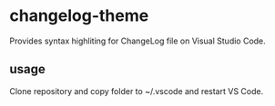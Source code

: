 changelog-theme
======================

Provides syntax highliting for ChangeLog file on Visual Studio Code.

## usage

Clone repository and copy folder to ~/.vscode and restart VS Code.
